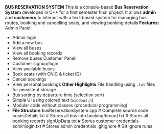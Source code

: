 **BUS RESERVATION SYSTEM**
This is a console-based **Bus Reservation System** developed in C++ for a first semester final project.
It allows **admin** and **customers** to interact with a text-based system for managing bus routes, booking and cancelling seats, and viewing booking details
**Features:**
 Admin Panel:
- Admin login
- Add a new bus
- View all buses
- View all booking records
- Remove buses
  Customer Panel:
- Customer signup/login
- View available buses
- Book seats (with CNIC & ticket ID)
- Cancel bookings
- View personal bookings
**Other Highlights**
  File handling using `.txt` files for persistent storage
- Bus sorting by departure time (selection sort)
- Simple UI using colored text (`windows.h`)
- Modular code without classes (procedural programming)
- **File Structure**
   busReservationSystem.cpp # Complete source code
   busesDetails.txt # Stores all bus info
   bookingRecord.txt # Stores all booking records
   signUpData.txt # Stores customer credentials
   adminlogin.txt # Stores admin credentials
   .gitignore # Git ignore rules
